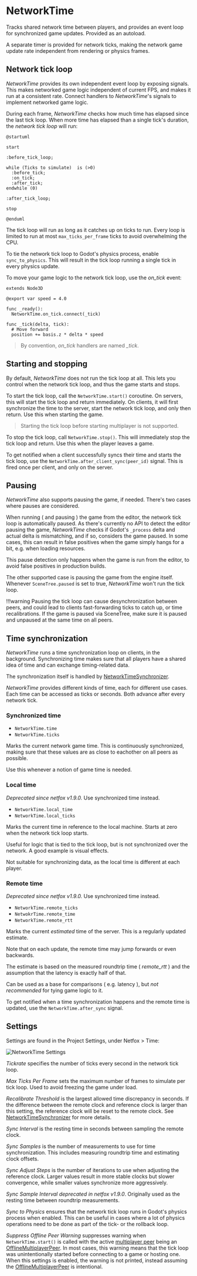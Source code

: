 # NetworkTime

Tracks shared network time between players, and provides an event loop for
synchronized game updates. Provided as an autoload.

A separate timer is provided for network ticks, making the network game 
update rate independent from rendering or physics frames.

## Network tick loop

*NetworkTime* provides its own independent event loop by exposing signals. This
makes networked game logic independent of current FPS, and makes it run at a
consistent rate. Connect handlers to *NetworkTime*'s signals to implement
networked game logic.

During each frame, *NetworkTime* checks how much time has elapsed since the
last tick loop. When more time has elapsed than a single tick's duration, the
*network tick loop* will run:

```puml
@startuml

start

:before_tick_loop;

while (Ticks to simulate)  is (>0)
  :before_tick;
  :on_tick;
  :after_tick;
endwhile (0)

:after_tick_loop;

stop

@enduml
```

The tick loop will run as long as it catches up on ticks to run. Every loop is
limited to run at most `max_ticks_per_frame` ticks to avoid overwhelming the
CPU.

To tie the network tick loop to Godot's physics process, enable
`sync_to_physics`. This will result in the tick loop running a single tick in
every physics update.

To move your game logic to the network tick loop, use the *on_tick* event:

```gdscript
extends Node3D

@export var speed = 4.0

func _ready():
  NetworkTime.on_tick.connect(_tick)

func _tick(delta, tick):
  # Move forward
  position += basis.z * delta * speed
```

> By convention, *on_tick* handlers are named *_tick*.

## Starting and stopping

By default, *NetworkTime* does not run the tick loop at all. This lets you
control when the network tick loop, and thus the game starts and stops.

To start the tick loop, call the `NetworkTime.start()` coroutine. On servers,
this will start the tick loop and return immediately. On clients, it will first
synchronize the time to the server, start the network tick loop, and only then
return. Use this when starting the game.

> Starting the tick loop before starting multiplayer is not supported.

To stop the tick loop, call `NetworkTime.stop()`. This will immediately stop
the tick loop and return. Use this when the player leaves a game.

To get notified when a client successfully syncs their time and starts the tick
loop, use the `NetworkTime.after_client_sync(peer_id)` signal. This is fired
once per client, and only on the server.

## Pausing

*NetworkTime* also supports pausing the game, if needed. There's two cases
where pauses are considered.

When running ( and pausing ) the game from the editor, the network tick loop
is automatically paused. As there's currently no API to detect the editor
pausing the game, *NetworkTime* checks if Godot's `_process` delta and actual
delta is mismatching, and if so, considers the game paused. In some cases, this
can result in false positives when the game simply hangs for a bit, e.g. when
loading resources.

This pause detection only happens when the game is run from the editor, to
avoid false positives in production builds.

The other supported case is pausing the game from the engine itself. Whenever
`SceneTree.paused` is set to true, *NetworkTime* won't run the tick loop.

!!!warning
    Pausing the tick loop can cause desynchronization between peers, and could
    lead to clients fast-forwarding ticks to catch up, or time recalibrations.
    If the game is paused via SceneTree, make sure it is paused and unpaused at
    the same time on all peers.

## Time synchronization

*NetworkTime* runs a time synchronization loop on clients, in the background.
Synchronizing time makes sure that all players have a shared idea of time and
can exchange timing-related data.

The synchronization itself is handled by [NetworkTimeSynchronizer].

*NetworkTime* provides different kinds of time, each for different use cases.
Each time can be accessed as ticks or seconds. Both advance after every network
tick.

### Synchronized time

* `NetworkTime.time`
* `NetworkTime.ticks`

Marks the current network game time. This is continuously synchronized, making
sure that these values are as close to eachother on all peers as possible.

Use this whenever a notion of game time is needed.

### Local time

*Deprecated since netfox v1.9.0.* Use synchronized time instead.

* `NetworkTime.local_time`
* `NetworkTime.local_ticks`

Marks the current time in reference to the local machine. Starts at zero when
the network tick loop starts.

Useful for logic that is tied to the tick loop, but is not synchronized over
the network. A good example is visual effects.

Not suitable for synchronizing data, as the local time is different at each
player.

### Remote time

*Deprecated since netfox v1.9.0.* Use synchronized time instead.

* `NetworkTime.remote_ticks`
* `NetwokrTime.remote_time`
* `NetworkTime.remote_rtt`

Marks the current *estimated* time of the server. This is a regularly updated
estimate.

Note that on each update, the remote time may jump forwards or even backwards.

The estimate is based on the measured roundtrip time ( *remote_rtt* ) and the
assumption that the latency is exactly half of that.

Can be used as a base for comparisons ( e.g. latency ), but *not recommended*
for tying game logic to it.

To get notified when a time synchronization happens and the remote time is
updated, use the `NetworkTime.after_sync` signal.

## Settings

Settings are found in the Project Settings, under Netfox > Time:

![NetworkTime Settings](../assets/network-time-settings.png)

*Tickrate* specifies the number of ticks every second in the network tick loop.

*Max Ticks Per Frame* sets the maximum number of frames to simulate per tick loop. Used to avoid freezing the game under load.

*Recalibrate Threshold* is the largest allowed time discrepancy in seconds. If
the difference between the remote clock and reference clock is larger than this
setting, the reference clock will be reset to the remote clock. See
[NetworkTimeSynchronizer] for more details.

*Sync Interval* is the resting time in seconds between sampling the remote
clock.

*Sync Samples* is the number of measurements to use for time synchronization.
This includes measuring roundtrip time and estimating clock offsets.

*Sync Adjust Steps* is the number of iterations to use when adjusting the
reference clock. Larger values result in more stable clocks but slower
convergence, while smaller values synchronize more aggressively.

*Sync Sample Interval* *deprecated in netfox v1.9.0*. Originally used as the
resting time between roundtrip measurements.

*Sync to Physics* ensures that the network tick loop runs in Godot's physics
process when enabled. This can be useful in cases where a lot of physics
operations need to be done as part of the tick- or the rollback loop.

*Suppress Offline Peer Warning* suppresses warning when `NetworkTime.start()` is
called with the active [multiplayer peer] being an [OfflineMultiplayerPeer]. In
most cases, this warning means that the tick loop was unintentionally started
before connecting to a game or hosting one. When this settings is enabled, the
warning is not printed, instead assuming the [OfflineMultiplayerPeer] is
intentional.

[NetworkTimeSynchronizer]: ./network-time-synchronizer.md
[multiplayer peer]: https://docs.godotengine.org/en/stable/classes/class_multiplayerapi.html#class-multiplayerapi-property-multiplayer-peer
[OfflineMultiplayerPeer]: https://docs.godotengine.org/en/stable/classes/class_offlinemultiplayerpeer.html#class-offlinemultiplayerpeer
